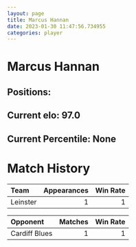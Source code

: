 ```yaml
---  
layout: page  
title: Marcus Hannan  
date: 2023-01-30 11:47:56.734955  
categories: player  
---
```

# Marcus Hannan

## Positions: 

## Current elo: 97.0

## Current Percentile: None

# Match History


| Team     |   Appearances |   Win Rate |
|:---------|--------------:|-----------:|
| Leinster |             1 |          1 |

| Opponent      |   Matches |   Win Rate |
|:--------------|----------:|-----------:|
| Cardiff Blues |         1 |          1 |